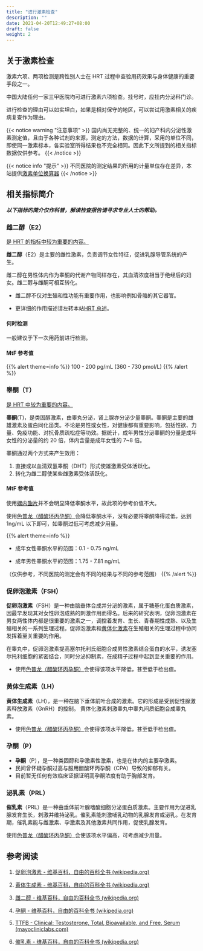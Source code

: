 ```yaml
---
title: "进行激素检查"
description: ""
date: 2021-04-20T12:49:27+08:00
draft: false
weight: 2
---
```


## 关于激素检查

激素六项、两项检测是跨性别人士在 HRT 过程中查验用药效果与身体健康的重要手段之一。

中国大陆任何一家三甲医院均可进行激素六项检查。挂号时，应挂内分泌科门诊。

进行检查的理由可以如实坦白，如果是相对保守的地区，可以尝试用激素相关的疾病复查作为理由。

{{< notice warning "注意事项" >}}
国内尚无完整的、统一的妇产科内分泌性激素测定值，且由于各种试剂的来源，测定的方法，数据的计算，采用的单位不同，即使同一激素标本，各实验室所得结果也不完全相同。因此下文所提到的相关指标数据仅供参考。
{{< /notice >}}

{{< notice info "提示" >}}
不同医院的测定结果的所用的计量单位存在差异，本站提供[激素单位换算器](/zh-cn/converter/)
{{< /notice >}}

## 相关指标简介

***以下指标的简介仅作科普，解读检查报告请寻求专业人士的帮助。***

### 雌二醇（E2）

<u>是 HRT 的指标中较为重要的内容。</u>

**雌二醇**（E2）是主要的雌性激素，负责调节女性特征，促进乳腺导管系统的产生。

雌二醇在男性体内作为睾酮的代谢产物同样存在，其血清浓度相当于绝经后的妇女。雌二醇与雌酮可相互转化。

  - 雌二醇不仅对生殖和性功能有重要作用，也影响例如骨骼的其它器官。

  - 更详细的作用描述请左转本站[HRT 总述](/zh-cn/docs/medicine/hrt/#hrt-效果参考)。

#### 何时检测

一般建议于下一次用药前进行检测。

#### MtF 参考值

{{% alert theme=info %}}
100 - 200 pg/mL (360 - 730 pmol/L)
{{% /alert %}}

### **睾酮（T）**

<u>是 HRT 中较为重要的内容。</u>

**睾酮**(T)，是类固醇激素，由睾丸分泌，肾上腺亦分泌少量睾酮。睾酮是主要的雌雄激素及蛋白同化甾类。不论是男性或女性，对健康都有重要影响，包括性欲、力量、免疫功能、对抗骨质疏松症等功效。据统计，成年男性分泌睾酮的分量是成年女性的分泌量的约 20 倍，体内含量是成年女性的 7~8 倍。

睾酮通过两个方式来产生效用：
  1. 直接或以血清双氢睾酮（DHT）形式使雄激素受体活跃化。
  2. 转化为雌二醇使某些雌激素受体活跃化。

#### MtF 参考值

使用<a href="../antiandrogen/spironolactone">螺内酯片</a>并不会明显降低睾酮水平，故此项的参考价值不大。

使用<a href="../antiandrogen/cyproterone">色普龙（醋酸环丙孕酮）</a>会降低睾酮水平，没有必要将睾酮降得过低，达到 1ng/mL 以下即可，如睾酮过低可考虑减少用量。

{{% alert theme=info %}}

- 成年女性睾酮水平的范围：0.1 - 0.75 ng/mL

- 成年男性睾酮水平的范围：1.75 - 7.81 ng/mL

（仅供参考，不同医院的测定会有不同的结果与不同的参考范围）
{{% /alert %}}

### 促卵泡激素（FSH）

**促卵泡激素**（FSH）是一种由脑垂体合成并分泌的激素，属于糖基化蛋白质激素，因最早发现其对女性卵泡成熟的刺激作用而得名。后来的研究表明，促卵泡激素在男女两性体内都是很重要的激素之一，调控着发育、生长、青春期性成熟、以及生殖相关的一系列生理过程。促卵泡激素和<a href="#黄体生成素 lh">黄体化激素</a>在生殖相关的生理过程中协同发挥着至关重要的作用。

在睾丸中，促卵泡激素提高塞尔托利氏细胞合成男性激素结合蛋白的水平，诱发塞尔托利细胞的紧密结合，同时分泌抑制素，在成精子过程中起到至关重要的作用。

- 使用<a href="../antiandrogen/cyproterone">色普龙（醋酸环丙孕酮）</a>会使得该项水平降低，甚至低于检出值。

### 黄体生成素（LH）

**黄体生成素**（LH），是一种在脑下垂体前叶合成的激素。它的形成是受到促性腺激素释放激素（GnRH）的控制。
黄体化激素刺激睾丸中睾丸间质细胞合成睾丸素。

- 使用<a href="../antiandrogen/cyproterone">色普龙（醋酸环丙孕酮）</a>会使得该项水平降低，甚至低于检出值。

### 孕酮（P）

- **孕酮**（P），是一种类固醇和孕激素性激素，也是在体内的主要孕激素。
- 民间曾怀疑孕酮过高与服用醋酸环丙孕酮（CPA）导致的抑郁有关。
- 目前暂无任何有效临床证据证明高孕酮浓度有助于胸部发育。

### 泌乳素（PRL）

**催乳素**（PRL）是一种由垂体前叶腺嗜酸细胞分泌蛋白质激素。主要作用为促进乳腺发育生长，刺激并维持泌乳。催乳素能刺激哺乳动物的乳腺发育或泌乳。在发育期，催乳素能与雌激素、孕激素及其他激素共同作用，促使乳腺发育。

使用<a href="../antiandrogen/cyproterone">色普龙（醋酸环丙孕酮）</a>会使该项水平偏高，可考虑减少用量。

## 参考阅读

1. [促卵泡激素 - 维基百科，自由的百科全书 (wikipedia.org)](https://zh.wikipedia.org/wiki/促卵泡激素)

1. [黄体生成素 - 维基百科，自由的百科全书 (wikipedia.org)](https://zh.wikipedia.org/wiki/黄体生成素)

1. [雌二醇 - 维基百科，自由的百科全书 (wikipedia.org)](https://zh.wikipedia.org/wiki/雌二醇)

1. [孕酮 - 维基百科，自由的百科全书 (wikipedia.org)](https://zh.wikipedia.org/wiki/孕酮)

1. [TTFB - Clinical: Testosterone, Total, Bioavailable, and Free, Serum (mayocliniclabs.com)](https://www.mayocliniclabs.com/test-catalog/Clinical+and+Interpretive/83686)

1. [催乳素 - 维基百科，自由的百科全书 (wikipedia.org)](https://zh.wikipedia.org/wiki/%E5%82%AC%E4%B9%B3%E7%B4%A0)
